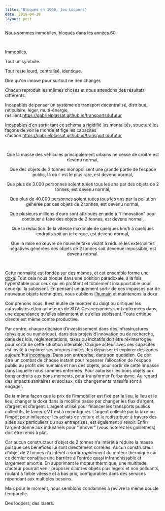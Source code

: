 ```yaml
---
title: "Bloqués en 1960, les Loopers"
date: 2019-04-19
layout: post
---
```


Nous sommes immobiles, bloqués dans les années 60.



 



Immobiles.



Tout un symbole.



Tout reste lourd, centralisé, identique.



Dire qu'on innove pour surtout ne rien changer.



Chacun reproduit les mêmes choses et nous attendons des résultats différents.



Incapables de penser un système de transport décentralisé, distribué, réticulaire, léger, multi-énergie, résilient.https://gabrielplassat.github.io/transportsdufutur



Incapables d’en sortir tant ce schéma a rigidifié les mentalités, structuré les façons de voir le monde et figé les capacités d’action.https://gabrielplassat.github.io/transportsdufutur



 

<p style="text-align: center;">Que la masse des véhicules principalement urbains ne cesse de croître est devenu normal,</p>

<p style="text-align: center;">Que des objets de 2 tonnes monopolisent une grande partie de l’espace public, là où il est le plus rare, est devenu normal,<!--more--></p>

<p style="text-align: center;">Que plus de 3.000 personnes soient tuées tous les ans par des objets de 2 tonnes, est devenu normal,</p>

<p style="text-align: center;">Que plus de 40.000 personnes soient tuées tous les ans par la pollution générée par ces objets de 2 tonnes, est devenu normal,</p>

<p style="text-align: center;">Que plusieurs millions d’euro sont attribués en aide à “l’innovation” pour continuer à faire des objets de 2 tonnes, est devenu normal,</p>

<p style="text-align: center;">Que la réduction de la vitesse maximale de quelques km/h à quelques endroits soit un tel cirque, est devenu normal,</p>

<p style="text-align: center;">Que la mise en œuvre de nouvelle taxe visant à réduire les externalités négatives générées des objets de 2 tonnes soit devenue impossible, est devenu normal.</p>

 



Cette normalité est fondée sur des <a href="https://fr.wikipedia.org/wiki/M%C3%A8me">mèmes</a>, et cet ensemble forme une <a href="https://fr.wikipedia.org/wiki/Doxa">doxa</a>. Tout cela nous bloque dans une position paradoxale, à la fois hyperstable pour ceux qui en profitent et totalement insupportable pour ceux qui la subissent. En pensant uniquement sortir de ces impasses par de nouveaux objets techniques, nous oublions <a href="https://transportsdufutur.ademe.fr/2013/10/metanote-18-pour-une-ontologie-de-la-demandes-de-transport.html?hilite=%27ontologie%27">l’humain</a> et maintenons la doxa.



Comprenons nous. Il est inutile de montrer du doigt ou critiquer les autosolistes et/ou acheteurs de SUV. Ces personnes sont enfermées dans une dépendance qu’elles alimentent et qu’elles subissent. Toute critique directe est même contre productive.



Par contre, chaque décision d’investissement dans des infrastructures (physique ou numérique), dans des projets d’innovation ou de recherche, dans des lois, réglementations, taxes ou incitatifs doit être ré-interrogée pour sortir de cette situation intenable. Chaque acteur avec ses capacités est invité à explorer ses propres limites, les dépasser et explorer des zones aujourd'hui <a href="https://transportsdufutur.ademe.fr/2018/10/bienvenue-en-terre-inconnue.html" target="_blank" rel="noopener noreferrer">inconnues</a>. Dans son entreprise, dans son quotidien. Ce doit être un combat de chaque instant pour repenser l’allocation de l'espace public au profit des humains et non des objets, pour sortir de cette impasse dans laquelle nous sommes enfermés. Pour autoriser les bons objets aux bons endroits aux bons moments, pour transformer l’urbanisme. Au regard des impacts sanitaires et sociaux, des changements massifs sont à engager.



De la même façon que le prix de l’immobilier est fixé par le lieu, le lieu et le lieu, changer la doxa dans la mobilité passe par changer les flux d’argent, d’argent et d’argent. L’argent utilisé pour financer les transports publics collectifs, le fameux VT est à reconfigurer. L’argent collecté par la taxe ou l’impôt pour influencer les achats de voiture et le redistribuer à travers des aides aux particuliers ou aux entreprises, est également à revoir. Enfin l’argent donné aux industriels pour “innover” (vous noterez les guillemets) doit être remis à plat.



Car aucun constructeur d’objet de 2 tonnes n’a intérêt à réduire la masse puisque ces bénéfices lui sont directement corrélés. Aucun constructeur d’objet de 2 tonnes n’a intérêt à sortir <em>rapidement</em> du moteur thermique car ce dernier constitue une barrière à l’entrée quasi infranchissable et largement amortie. En supprimant le moteur thermique, une multitude d’acteur pourrait venir proposer d’autres objets plus légers et non polluants, roulant à faible vitesse et à bas prix, configurables dans des services répondant aux multiples besoins.



Mais pour le moment, nous semblons condamnés à revivre la même boucle temporelle.



Des loopers, des losers.